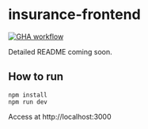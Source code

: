 # insurance-frontend

[![GHA workflow](https://github.com/cloudbees-demos/gh-actions-demo/actions/workflows/cdro.yml/badge.svg)](https://github.com/cloudbees-demos/gh-actions-demo/actions/workflows/cdro.yml)

Detailed README coming soon.

## How to run

```shell
npm install
npm run dev
```
Access at http://localhost:3000
